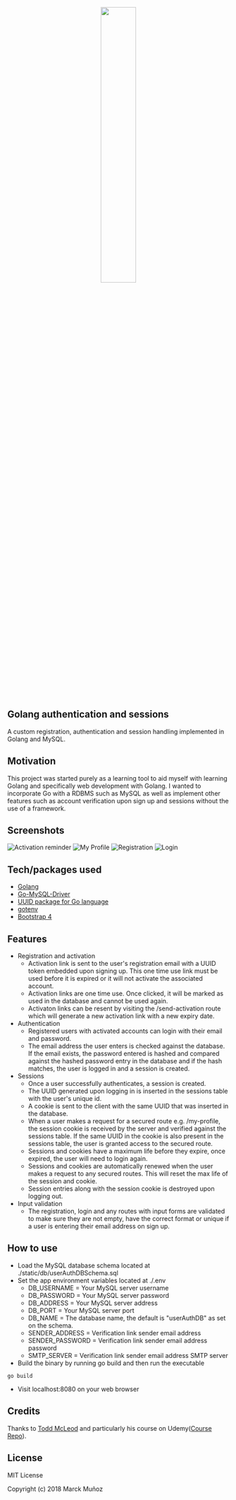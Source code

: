 <html>
    <p align="center" >
        <img width="40%" src="./static/images/lugbit_logo.png"/>
    </p>
</html>

## Golang authentication and sessions
A custom registration, authentication and session handling implemented in Golang and MySQL.

## Motivation
This project was started purely as a learning tool to aid myself with learning Golang and specifically web development with Golang. I wanted to incorporate Go with a RDBMS such as MySQL as well as implement other features such as account verification upon sign up and sessions without the use of a framework.
 
## Screenshots
![Activation reminder](/static/images/activation-reminder.png)
![My Profile](/static/images/profile.png)
![Registration](/static/images/register.png)
![Login](/static/images/login.png)

## Tech/packages used
- [Golang](https://golang.org/)
- [Go-MySQL-Driver](github.com/go-sql-driver/mysql)
- [UUID package for Go language](https://github.com/satori/go.uuid)
- [gotenv](github.com/subosito/gotenv)
- [Bootstrap 4](https://getbootstrap.com/)

## Features
* Registration and activation
    - Activation link is sent to the user's registration email with a UUID token embedded upon signing up. This one time use link must be used before it is expired or it will not activate the associated account.
    - Activation links are one time use. Once clicked, it will be marked as used in the database and cannot be used again.
    - Activaton links can be resent by visiting the /send-activation route which will generate a new activation link with a new expiry date.
* Authentication
    - Registered users with activated accounts can login with their email and password.
    - The email address the user enters is checked against the database. If the email exists, the password entered is hashed and compared against the hashed password entry in the database and if the hash matches, the user is logged in and a session is created.
* Sessions
    - Once a user successfully authenticates, a session is created.
    - The UUID generated upon logging in is inserted in the sessions table with the user's unique id.
    - A cookie is sent to the client with the same UUID that was inserted in the database.
    - When a user makes a request for a secured route e.g. /my-profile, the session cookie is received by the server and verified against the sessions table. If the same UUID in the cookie is also present in the sessions table, the user is granted access to the secured route.
    - Sessions and cookies have a maximum life before they expire, once expired, the user will need to login again.
    - Sessions and cookies are automatically renewed when the user makes a request to any secured routes. This will reset the max life of the session and cookie.
    - Session entries along with the session cookie is destroyed upon logging out.
* Input validation
    - The registration, login and any routes with input forms are validated to make sure they are not empty, have the correct format or unique if a user is entering their email address on sign up.

## How to use
* Load the MySQL database schema located at ./static/db/userAuthDBSchema.sql
* Set the app environment variables located at ./.env
    - DB_USERNAME = Your MySQL server username
    - DB_PASSWORD = Your MySQL server password
    - DB_ADDRESS = Your MySQL server address
    - DB_PORT = Your MySQL server port 
    - DB_NAME = The database name, the default is "userAuthDB" as set on the schema.
    - SENDER_ADDRESS = Verification link sender email address
    - SENDER_PASSWORD = Verification link sender email address password
    - SMTP_SERVER = Verification link sender email address SMTP server
* Build the binary by running go build and then run the executable
```
go build

```
* Visit localhost:8080 on your web browser

## Credits
Thanks to [Todd McLeod](https://github.com/GoesToEleven) and particularly his course on Udemy([Course Repo](https://github.com/GoesToEleven/golang-web-dev)).

## License
MIT License

Copyright (c) 2018 Marck Muñoz
